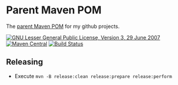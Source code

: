 # Parent Maven POM

The [parent Maven POM](https://jonasrutishauser.github.io/parent/) for my github projects.

[![GNU Lesser General Public License, Version 3, 29 June 2007](https://img.shields.io/github/license/jonasrutishauser/parent.svg?label=License)](http://www.gnu.org/licenses/lgpl-3.0.txt)
[![Maven Central](https://img.shields.io/maven-central/v/com.github.jonasrutishauser/parent.svg?label=Maven%20Central)](http://search.maven.org/#search%7Cga%7C1%7Cg%3A%22com.github.jonasrutishauser%22%20a%3A%22parent%22)
[![Build Status](https://github.com/jonasrutishauser/parent/workflows/Maven%20CI/badge.svg)](https://github.com/jonasrutishauser/parent/actions)

## Releasing

* Execute `mvn -B release:clean release:prepare release:perform`
